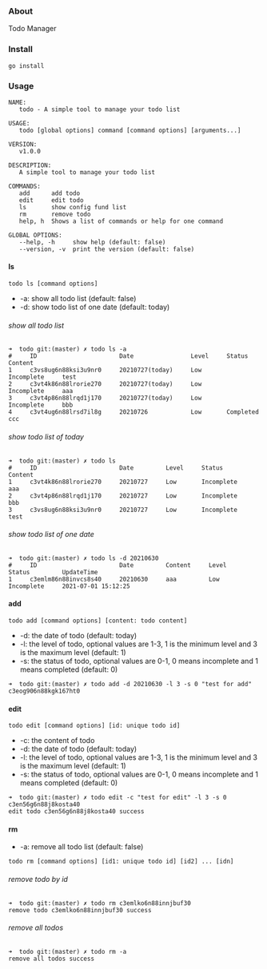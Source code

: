 ### About

Todo Manager

### Install

```
go install
```

### Usage

```shell
NAME:
   todo - A simple tool to manage your todo list

USAGE:
   todo [global options] command [command options] [arguments...]

VERSION:
   v1.0.0

DESCRIPTION:
   A simple tool to manage your todo list

COMMANDS:
   add      add todo
   edit     edit todo
   ls       show config fund list
   rm       remove todo
   help, h  Shows a list of commands or help for one command

GLOBAL OPTIONS:
   --help, -h     show help (default: false)
   --version, -v  print the version (default: false)
```

#### ls

```shell
todo ls [command options]
```

- -a: show all todo list (default: false)
- -d: show todo list of one date (default: today)

###### show all todo list

```shell
➜  todo git:(master) ✗ todo ls -a
#     ID                       Date                Level     Status         Content
1     c3vs8ug6n88ksi3u9nr0     20210727(today)     Low       Incomplete     test
2     c3vt4k86n88lrorie270     20210727(today)     Low       Incomplete     aaa
3     c3vt4p86n88lrqd1j170     20210727(today)     Low       Incomplete     bbb
4     c3vt4ug6n88lrsd7il8g     20210726            Low       Completed      ccc

```

###### show todo list of today

```shell
➜  todo git:(master) ✗ todo ls
#     ID                       Date         Level     Status         Content
1     c3vt4k86n88lrorie270     20210727     Low       Incomplete     aaa
2     c3vt4p86n88lrqd1j170     20210727     Low       Incomplete     bbb
3     c3vs8ug6n88ksi3u9nr0     20210727     Low       Incomplete     test
```

###### show todo list of one date

```shell
➜  todo git:(master) ✗ todo ls -d 20210630
#     ID                       Date         Content     Level     Status         UpdateTime
1     c3emlm86n88invcs8s40     20210630     aaa         Low       Incomplete     2021-07-01 15:12:25
```

#### add

```shell
todo add [command options] [content: todo content]
```

- -d: the date of todo (default: today)
- -l: the level of todo, optional values are 1-3, 1 is the minimum level and 3 is the maximum level (default: 1)
- -s: the status of todo, optional values are 0-1, 0 means incomplete and 1 means completed (default: 0)

```shell
➜  todo git:(master) ✗ todo add -d 20210630 -l 3 -s 0 "test for add"
c3eog906n88kgk167ht0
```

#### edit

```shell
todo edit [command options] [id: unique todo id]
```

- -c: the content of todo
- -d: the date of todo (default: today)
- -l: the level of todo, optional values are 1-3, 1 is the minimum level and 3 is the maximum level (default: 1)
- -s: the status of todo, optional values are 0-1, 0 means incomplete and 1 means completed (default: 0)

```shell
➜  todo git:(master) ✗ todo edit -c "test for edit" -l 3 -s 0 c3en56g6n88j8kosta40
edit todo c3en56g6n88j8kosta40 success
```

#### rm

- -a: remove all todo list (default: false)

```shell
todo rm [command options] [id1: unique todo id] [id2] ... [idn]
```

###### remove todo by id

```shell
➜  todo git:(master) ✗ todo rm c3emlko6n88innjbuf30
remove todo c3emlko6n88innjbuf30 success
```

###### remove all todos

```shell
➜  todo git:(master) ✗ todo rm -a
remove all todos success
```